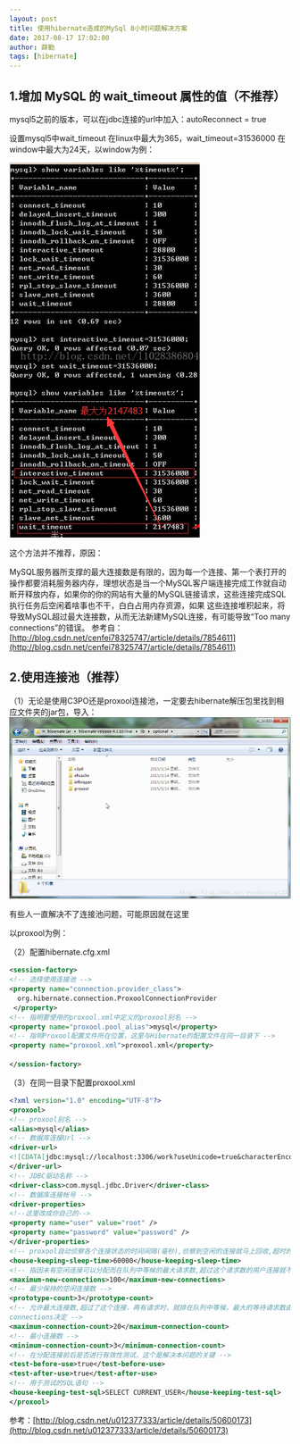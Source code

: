 ```yaml
---
layout: post
title: 使用hibernate造成的MySql 8小时问题解决方案
date: 2017-08-17 17:02:00
author: 薛勤
tags: [hibernate]
---
```


## 1.增加 MySQL 的 wait_timeout 属性的值（不推荐）

mysql5之前的版本，可以在jdbc连接的url中加入：autoReconnect = true

设置mysql5中wait_timeout 
在linux中最大为365，wait_timeout=31536000 
在window中最大为24天，以window为例： 


![](./20170817使用hibernate造成的MySql8小时问题解决方案/1136672-20190623123008417-1023768128.png)

这个方法并不推荐，原因：

MySQL服务器所支撑的最大连接数是有限的，因为每一个连接、第一个表打开的操作都要消耗服务器内存，理想状态是当一个MySQL客户端连接完成工作就自动断开释放内存，如果你的你的网站有大量的MySQL链接请求，这些连接完成SQL执行任务后空闲着啥事也不干，白白占用内存资源，如果 这些连接堆积起来，将导致MySQL超过最大连接数，从而无法新建MySQL连接，有可能导致&ldquo;Too many connections&rdquo;的错误。 
参考自：[http://blog.csdn.net/cenfei78325747/article/details/7854611](http://blog.csdn.net/cenfei78325747/article/details/7854611)


## 2.使用连接池（推荐）

（1）无论是使用C3PO还是proxool连接池，一定要去hibernate解压包里找到相应文件夹的jar包，导入：
 ![](./20170817使用hibernate造成的MySql8小时问题解决方案/1136672-20190623122921451-403699173.png)

有些人一直解决不了连接池问题，可能原因就在这里

以proxool为例： 

（2）配置hibernate.cfg.xml

```xml
<session-factory>
<!-- 选择使用连接池 -->
<property name="connection.provider_class">
  org.hibernate.connection.ProxoolConnectionProvider
 </property>
<!-- 指明要使用的proxool.xml中定义的proxool别名 -->
<property name="proxool.pool_alias">mysql</property>
<!-- 指明Proxool配置文件所在位置，这里与Hibernate的配置文件在同一目录下 -->
<property name="proxool.xml">proxool.xml</property>

</session-factory>
```

（3）在同一目录下配置proxool.xml

```xml
<?xml version="1.0" encoding="UTF-8"?>
<proxool>
<!-- proxool别名 -->
<alias>mysql</alias>
<!-- 数据库连接Url -->
<driver-url>
<![CDATA[jdbc:mysql://localhost:3306/work?useUnicode=true&characterEncoding=UTF-8]]>
</driver-url>
<!-- JDBC驱动名称 -->
<driver-class>com.mysql.jdbc.Driver</driver-class>
<!-- 数据库连接帐号 -->
<driver-properties>
<!--这里改成你自己的-->
<property name="user" value="root" />
<property name="password" value="password" />
</driver-properties>
<!-- proxool自动侦察各个连接状态的时间间隔(毫秒),侦察到空闲的连接就马上回收,超时的销毁 -->
<house-keeping-sleep-time>60000</house-keeping-sleep-time>
<!-- 指因未有空闲连接可以分配而在队列中等候的最大请求数,超过这个请求数的用户连接就不会被接受 -->
<maximum-new-connections>100</maximum-new-connections>
<!-- 最少保持的空闲连接数 -->
<prototype-count>3</prototype-count>
<!-- 允许最大连接数,超过了这个连接，再有请求时，就排在队列中等候，最大的等待请求数由maximum-new-
connections决定 -->
<maximum-connection-count>20</maximum-connection-count>
<!-- 最小连接数 -->
<minimum-connection-count>3</minimum-connection-count>
<!-- 在分配连接前后是否进行有效性测试，这个是解决本问题的关键 -->
<test-before-use>true</test-before-use>
<test-after-use>true</test-after-use>
<!-- 用于测试的SQL语句 -->
<house-keeping-test-sql>SELECT CURRENT_USER</house-keeping-test-sql>
</proxool>
```

参考：[http://blog.csdn.net/u012377333/article/details/50600173](http://blog.csdn.net/u012377333/article/details/50600173)

